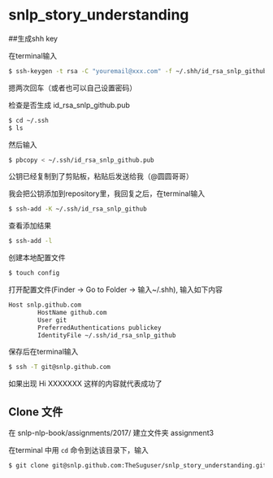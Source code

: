 # snlp_story_understanding

##生成shh key

在terminal输入

```bash
$ ssh-keygen -t rsa -C "youremail@xxx.com" -f ~/.shh/id_rsa_snlp_github
```

摁两次回车（或者也可以自己设置密码）

检查是否生成 id_rsa_snlp_github.pub

```bash
$ cd ~/.ssh
$ ls
```

然后输入

```bash
$ pbcopy < ~/.ssh/id_rsa_snlp_github.pub
```

公钥已经复制到了剪贴板，粘贴后发送给我（@圆圆哥哥）

我会把公钥添加到repository里，我回复之后，在terminal输入

```bash
$ ssh-add -K ~/.ssh/id_rsa_snlp_github
```

查看添加结果

```bash
$ ssh-add -l
```

创建本地配置文件

```bash
$ touch config
```

打开配置文件(Finder -> Go to Folder -> 输入~/.shh), 输入如下内容

```bash
Host snlp.github.com
		HostName github.com
		User git
		PreferredAuthentications publickey
		IdentityFile ~/.ssh/id_rsa_snlp_github
```

保存后在terminal输入

```bash
$ ssh -T git@snlp.github.com
```

如果出现 Hi XXXXXXX 这样的内容就代表成功了



## Clone 文件

在 snlp-nlp-book/assignments/2017/ 建立文件夹 assignment3

在terminal 中用 ``cd`` 命令到达该目录下，输入

```bash
$ git clone git@snlp.github.com:TheSuguser/snlp_story_understanding.git
```








